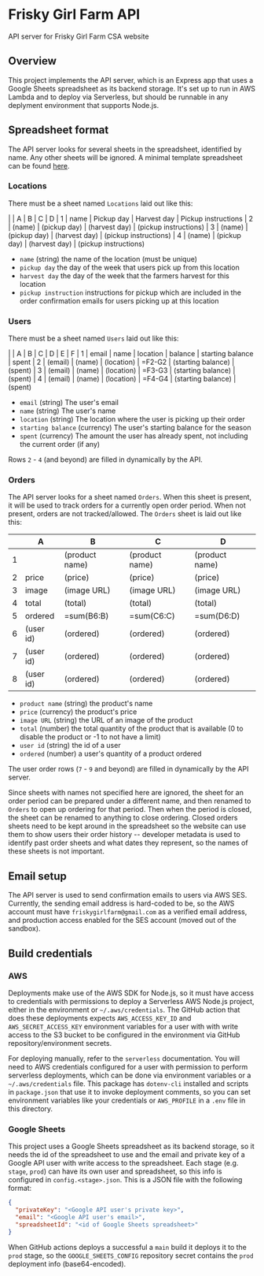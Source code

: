 # Frisky Girl Farm API

API server for Frisky Girl Farm CSA website

## Overview

This project implements the API server, which is an Express app that uses a Google Sheets spreadsheet as its backend storage. It's set up to run in AWS Lambda and to deploy via Serverless, but should be runnable in any deplyment environment that supports Node.js.

## Spreadsheet format

The API server looks for several sheets in the spreadsheet, identified by name. Any other sheets will be ignored. A minimal template spreadsheet can be found [here](https://docs.google.com/spreadsheets/d/1gdw6m-eWT3OZ2dzEztGnws8m76nI2yKwSddvowNlQCs/edit#gid=1406465942).

### Locations

There must be a sheet named `Locations` laid out like this:

|   | A      | B            | C             | D
| 1 | name   | Pickup day   | Harvest day   | Pickup instructions
| 2 | (name) | (pickup day) | (harvest day) | (pickup instructions)
| 3 | (name) | (pickup day) | (harvest day) | (pickup instructions)
| 4 | (name) | (pickup day) | (harvest day) | (pickup instructions)

* `name` (string) the name of the location (must be unique)
* `pickup day` the day of the week that users pick up from this location
* `harvest day` the day of the week that the farmers harvest for this location
* `pickup instruction` instructions for pickup which are included in the order confirmation emails for users picking up at this location

### Users

There must be a sheet named `Users` laid out like this:

|   | A       | B      | C          | D       | E                  | F
| 1 | email   | name   | location   | balance | starting balance   | spent
| 2 | (email) | (name) | (location) | =F2-G2  | (starting balance) | (spent)
| 3 | (email) | (name) | (location) | =F3-G3  | (starting balance) | (spent)
| 4 | (email) | (name) | (location) | =F4-G4  | (starting balance) | (spent)

* `email` (string) The user's email
* `name` (string) The user's name
* `location` (string) The location where the user is picking up their order
* `starting balance` (currency) The user's starting balance for the season
* `spent` (currency) The amount the user has already spent, not including the current order (if any)

Rows `2` - `4` (and beyond) are filled in dynamically by the API.

### Orders

The API server looks for a sheet named `Orders`. When this sheet is present, it will be used to track orders for a currently open order period. When not present, orders are not tracked/allowed. The `Orders` sheet is laid out like this:

|   | A         | B              | C              | D              |
|---|-----------|----------------|----------------|----------------|
| 1 |           | (product name) | (product name) | (product name) |
| 2 | price     | (price)        | (price)        | (price)        |
| 3 | image     | (image URL)    | (image URL)    | (image URL)    |
| 4 | total     | (total)        | (total)        | (total)        |
| 5 | ordered   | =sum(B6:B)     | =sum(C6:C)     | =sum(D6:D)     |
| 6 | (user id) | (ordered)      | (ordered)      | (ordered)      |
| 7 | (user id) | (ordered)      | (ordered)      | (ordered)      |
| 8 | (user id) | (ordered)      | (ordered)      | (ordered)      |

* `product name` (string) the product's name
* `price` (currency) the product's price
* `image URL` (string) the URL of an image of the product
* `total` (number) the total quantity of the product that is available (0 to disable the product or -1 to not have a limit)
* `user id` (string) the id of a user
* `ordered` (number) a user's quantity of a product ordered

The user order rows (`7` - `9` and beyond) are filled in dynamically by the API server.

Since sheets with names not specified here are ignored, the sheet for an order period can be prepared under a different name, and then renamed to `Orders` to open up ordering for that period. Then when the period is closed, the sheet can be renamed to anything to close ordering. Closed orders sheets need to be kept around in the spreadsheet so the website can use them to show users their order history -- developer metadata is used to identify past order sheets and what dates they represent, so the names of these sheets is not important.

## Email setup

The API server is used to send confirmation emails to users via AWS SES. Currently, the sending email address is hard-coded to be, so the AWS account must have `friskygirlfarm@gmail.com` as a verified email address, and production access enabled for the SES account (moved out of the sandbox).

## Build credentials

### AWS

Deployments make use of the AWS SDK for Node.js, so it must have access to credentials with permissions to deploy a Serverless AWS Node.js project, either in the environment or `~/.aws/credentials`. The GitHub action that does these deployments expects `AWS_ACCESS_KEY_ID` and `AWS_SECRET_ACCESS_KEY` environment variables for a user with with write access to the S3 bucket to be configured in the environment via GitHub repository/environment secrets.

For deploying manually, refer to the `serverless` documentation. You will need to AWS credentials configured for a user with permission to perform serverless deployments, which can be done via environment variables or a `~/.aws/credentials` file. This package has `dotenv-cli` installed and scripts in `package.json` that use it to invoke deployment comments, so you can set environment variables like your credentials or `AWS_PROFILE` in a `.env` file in this directory.

### Google Sheets

This project uses a Google Sheets spreadsheet as its backend storage, so it needs the id of the spreadsheet to use and the email and private key of a Google API user with write access to the spreadsheet. Each stage (e.g. `stage`, `prod`) can have its own user and spreadsheet, so this info is configured in `config.<stage>.json`. This is a JSON file with the following format:

```json
{
  "privateKey": "<Google API user's private key>",
  "email": "<Google API user's email>",
  "spreadsheetId": "<id of Google Sheets spreadsheet>"
}
```

When GitHub actions deploys a successful a `main` build it deploys it to the `prod` stage, so the `GOOGLE_SHEETS_CONFIG` repository secret contains the `prod` deployment info (base64-encoded).
